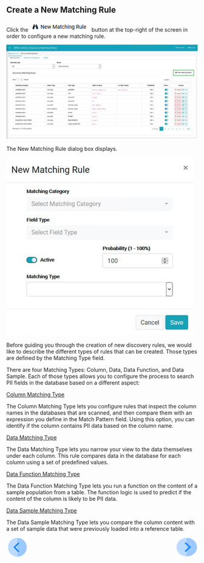 ## Create a New Matching Rule

Click the ![image](../images/ICON_NewMatchingRule.jpg) button at the top-right of the screen in order to configure a new matching rule. 

![image](../images/07_12_Discovery_RulesTab_Callout.jpg)

The New Matching Rule dialog box displays. 

![image](../images/07_1_Discovery_NewMatchingRule.jpg)

Before guiding you through the creation of new discovery rules, we would like to describe the different types of rules that can be created. Those types are defined by the Matching Type field. 

There are four Matching Types: Column, Data, Data Function, and Data Sample. Each of those types allows you to configure the process to search PII fields in the database based on a different aspect:

[Column Matching Type](03_03_02_Discovery_NewMatchingRule_Column.md)

The Column Matching Type lets you configure rules that inspect the column names in the databases that are scanned, and then compare them with an expression you define in the Match Pattern field. Using this option, you can identify if the column contains PII data based on the column name.

[Data Matching Type](03_03_03_Discovery_NewMatchingRule_Data.md)

The Data Matching Type lets you narrow your view to the data themselves under each column. This rule compares data in the database for each column using a set of predefined values.

[Data Function Matching Type](03_03_04_Discovery_NewMatchingRule_DataFunction.md)

The Data Function Matching Type lets you run a function on the content of a sample population from a table. The function logic is used to predict if the content of the column is likely to be PII data.

[Data Sample Matching Type](03_03_05_Discovery_NewMatchingRule_DataSample.md)

The Data Sample Matching Type lets you compare the column content with a set of sample data that were previously loaded into a reference table.



[![Previous](../images/Previous.png)]( 03_02_Discovery_Login.md)[<img align="right" width="60" height="54" src="../images/Next.png">](03_03_02_Discovery_NewMatchingRule_Column.md)
